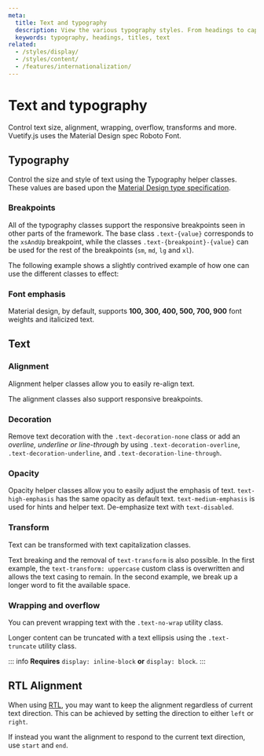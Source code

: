 ```yaml
---
meta:
  title: Text and typography
  description: View the various typography styles. From headings to captions, with various weights, sizes and italics.
  keywords: typography, headings, titles, text
related:
  - /styles/display/
  - /styles/content/
  - /features/internationalization/
---
```


# Text and typography

Control text size, alignment, wrapping, overflow, transforms and more. Vuetify.js uses the Material Design spec Roboto Font.

<entry />

## Typography

Control the size and style of text using the Typography helper classes. These values are based upon the [Material Design type specification](https://material.io/design/typography/the-type-system.html).

<example file="text-and-typography/typography" />

### Breakpoints

All of the typography classes support the responsive breakpoints seen in other parts of the framework. The base class `.text-{value}` corresponds to the `xsAndUp` breakpoint, while the classes `.text-{breakpoint}-{value}` can be used for the rest of the breakpoints (`sm`, `md`, `lg` and `xl`).

The following example shows a slightly contrived example of how one can use the different classes to effect:

<example file="text-and-typography/typography-breakpoints" />

### Font emphasis

Material design, by default, supports **100, 300, 400, 500, 700, 900** font weights and italicized text.

<example file="text-and-typography/font-emphasis" />

## Text

### Alignment

Alignment helper classes allow you to easily re-align text.

<example file="text-and-typography/text-alignment" />

The alignment classes also support responsive breakpoints.

<example file="text-and-typography/text-alignment-responsive" />

### Decoration

Remove text decoration with the `.text-decoration-none` class or add an *overline, underline or line-through* by using `.text-decoration-overline`, `.text-decoration-underline`, and `.text-decoration-line-through`.

<example file="text-and-typography/text-decoration" />

### Opacity

Opacity helper classes allow you to easily adjust the emphasis of text. `text-high-emphasis` has the same opacity as default text. `text-medium-emphasis` is used for hints and helper text. De-emphasize text with `text-disabled`.

<example file="text-and-typography/text-opacity" />

### Transform

Text can be transformed with text capitalization classes.

<example file="text-and-typography/text-transform" />

Text breaking and the removal of `text-transform` is also possible. In the first example, the `text-transform: uppercase` custom class is overwritten and allows the text casing to remain. In the second example, we break up a longer word to fit the available space.

<example file="text-and-typography/text-break" />

### Wrapping and overflow

You can prevent wrapping text with the `.text-no-wrap` utility class.

<example file="text-and-typography/text-no-wrap" />

Longer content can be truncated with a text ellipsis using the `.text-truncate` utility class.

::: info
  **Requires** `display: inline-block` **or** `display: block`.
:::

<example file="text-and-typography/text-truncate" />

## RTL Alignment

When using [RTL](/features/bidirectionality), you may want to keep the alignment regardless of current text direction. This can be achieved by setting the direction to either `left` or `right`.

If instead you want the alignment to respond to the current text direction, use `start` and `end`.

<example file="text-and-typography/text-rtl" />
